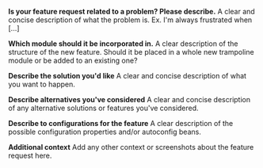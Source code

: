 **Is your feature request related to a problem? Please describe.**
A clear and concise description of what the problem is. Ex. I'm always frustrated when [...]

**Which module should it be incorporated in.**
A clear description of the structure of the new feature.
Should it be placed in a whole new trampoline module or be added to an existing one?

**Describe the solution you'd like**
A clear and concise description of what you want to happen.

**Describe alternatives you've considered**
A clear and concise description of any alternative solutions or features you've considered.

**Describe to configurations for the feature**
A clear description of the possible configuration properties and/or autoconfig beans.

**Additional context**
Add any other context or screenshots about the feature request here.
